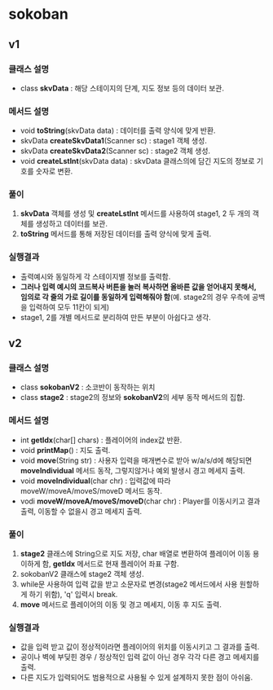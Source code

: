 # sokoban
## v1
### 클래스 설명
- class **skvData** : 해당 스테이지의 단계, 지도 정보 등의 데이터 보관.
  
### 메서드 설명
- void **toString**(skvData data) : 데이터를 출력 양식에 맞게 반환.
- skvData **createSkvData1**(Scanner sc) : stage1 객체 생성.
- skvData **createSkvData2**(Scanner sc) : stage2 객체 생성.
- void **createLstInt**(skvData data) : skvData 클래스의에 담긴 지도의 정보로 기호를 숫자로 변환.

### 풀이
1. **skvData** 객체를 생성 및 **createLstInt** 메서드를 사용하여 stage1, 2 두 개의 객체를 생성하고 데이터를 보관.
2. **toString** 메서드를 통해 저장된 데이터를 출력 양식에 맞게 출력.

### 실행결과
- 출력예시와 동일하게 각 스테이지별 정보를 출력함.
- **그러나 입력 예시의 코드복사 버튼을 눌러 복사하면 올바른 값을 얻어내지 못해서,<br/>임의로 각 줄의 가로 길이를 동일하게 입력해줘야 함**(예. stage2의 경우 우측에 공백을 입력하여 모두 11칸이 되게)
- stage1, 2를 개별 메서드로 분리하여 만든 부분이 아쉽다고 생각.


## v2
### 클래스 설명
- class **sokobanV2** : 소코반이 동작하는 위치
- class **stage2** : stage2의 정보와 **sokobanV2**의 세부 동작 메서드의 집합.

### 메서드 설명
- int **getIdx**(char[] chars) : 플레이어의 index값 반환.
- void **printMap**() : 지도 출력.
- void **move**(String str) : 사용자 입력을 매개변수로 받아 w/a/s/d에 해당되면 **moveIndividual** 메서드 동작, 그렇지않거나 예외 발생시 경고 메세지 출력.
- void **moveIndividual**(char chr) : 입력값에 따라 moveW/moveA/moveS/moveD 메서드 동작.
- vodi **moveW/moveA/moveS/moveD**(char chr) : Player를 이동시키고 결과 출력, 이동할 수 없을시 경고 메세지 출력.

### 풀이
1. **stage2** 클래스에 String으로 지도 저장, char 배열로 변환하여 플레이어 이동 용이하게 함, **getIdx** 메서드로 현재 플레이어 좌표 구함.
2. sokobanV2 클래스에 stage2 객체 생성.
3. while문 사용하여 입력 값을 받고 소문자로 변경(stage2 메서드에서 사용 원할하게 하기 위함), 'q' 입력시 break.
4. **move** 메서드로 플레이어의 이동 및 경고 메세지, 이동 후 지도 출력.

### 실행결과
- 값을 입력 받고 값이 정상적이라면 플레이어의 위치를 이동시키고 그 결과를 출력.
- 공이나 벽에 부딪힌 경우 / 정상적인 입력 값이 아닌 경우 각각 다른 경고 메세지를 출력.
- 다른 지도가 입력되어도 범용적으로 사용될 수 있게 설계하지 못한 점이 아쉬움.
